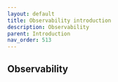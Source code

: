 ```yaml
---
layout: default
title: Observability introduction
description: Observability
parent: Introduction
nav_order: 513
---
```


## Observability